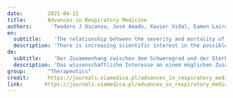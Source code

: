 ```yaml
---
date:        2021-04-22
title:       Advances in Respiratory Medicine
authors:      'Teodoro J Oscanoa, José Amado, Xavier Vidal, Eamon Laird, Rawia A Ghashut & Roman Romero-Ortuno'
en:
  subtitle:    'The relationship between the severity and mortality of SARS-CoV-2 infection and 25-hydroxyvitamin D concentration — a metaanalysis'
  description: 'There is increasing scientific interest in the possible association between hypovitaminosis D and the risk of SARS-CoV-2 infection severity and/or mortality.  Objective: To conduct a metanalysis of the association between 25-hydroxyvitamin D (25(OH)D) concentration and SARS-CoV-2 infection severity or mortality.Material and methods: We searched PubMed, EMBASE, Google scholar and the Cochrane Database of Systematic Reviews for studies published between December 2019 and December 2020. Effect statistics were pooled using random effects models. The quality of included studies was assessed with the Newcastle–Ottawa Scale (NOS). Targeted outcomes: mortality and severity proportions in COVID-19 patients with 25(OH)D deficiency, defined as serum 25(OH)D < 50 nmol/L.  Results: In the 23 studies included (n = 2692), the mean age was 60.8 (SD ± 15.9) years and 53.8% were men. Results suggested that vitamin 25(OH)D deficiency was associated with increased risk of severe SARS-CoV-2 disease (RR 2.00; 95% CI 1.47–2.71, 17 studies) and mortality (RR 2.45; 95% CI 1.24–4.84, 13 studies). Only 7/23 studies reported C-reactive protein values, all of which were > 10 mg/L.Conclusions 25(OH)D deficiency seems associated with increased SARS-CoV-2 infection severity and mortality. However, findings do not imply causality, and randomized controlled trials are required, and new studies should be designed to determine if decreased 25(OH)D is an epiphenomenon or consequence of the inflammatory process associated with severe forms of SARS-CoV-2. Meanwhile, the concentration of 25(OH)D could be considered as a negative acute phase reactant and a poor prognosis in COVID-19 infection.'
de: 
  subtitle:    'Der Zusammenhang zwischen dem Schweregrad und der Sterblichkeit einer SARS-CoV-2-Infektion und der 25-Hydroxyvitamin-D-Konzentration - eine Metaanalyse'
  description: 'Das wissenschaftliche Interesse an einem möglichen Zusammenhang zwischen Hypovitaminose D und dem Risiko einer SARS-CoV-2-Infektion und/oder Mortalität nimmt zu. Ziel ist die Durchführung einer Metaanalyse des Zusammenhangs zwischen der 25-Hydroxyvitamin D (25(OH)D)-Konzentration und dem Schweregrad oder der Sterblichkeit einer SARS-CoV-2-Infektion. Wir durchsuchten PubMed, EMBASE, Google scholar und die Cochrane Database of Systematic Reviews nach Studien, die zwischen Dezember 2019 und Dezember 2020 veröffentlicht wurden. Effektstatistiken wurden mit Hilfe von Modellen mit zufälligen Effekten gepoolt. Die Qualität der eingeschlossenen Studien wurde mit der Newcastle-Ottawa-Skala (NOS) bewertet. Endpunkte waren die Sterblichkeit und die Schweregrade bei COVID-19-Patienten mit 25(OH)D-Mangel, definiert als Serum 25(OH)D < 50 nmol/L. In den 23 eingeschlossenen Studien (n = 2692) betrug das Durchschnittsalter 60,8 (SD ± 15,9) Jahre, 53,8 % waren Männer. Die Ergebnisse deuten darauf hin, dass ein Vitamin 25(OH)D-Mangel mit einem erhöhten Risiko einer schweren SARS-CoV-2-Erkrankung (RR 2,00; 95% CI 1,47-2,71, 17 Studien) und einer erhöhten Sterblichkeit (RR 2,45; 95% CI 1,24-4,84, 13 Studien) verbunden war. Nur 7 von 23 Studien berichteten über Werte des C-reaktiven Proteins, die alle über 10 mg/L lagen. 25(OH)D-Mangel scheint mit einem erhöhten Schweregrad der SARS-CoV-2-Infektion und einer erhöhten Sterblichkeit verbunden zu sein. Die Ergebnisse implizieren jedoch keine Kausalität. Randomisierte kontrollierte Studien sind erforderlich, und neue Studien sollten konzipiert werden, um festzustellen, ob ein vermindertes 25(OH)D ein Epiphänomen oder eine Folge des Entzündungsprozesses ist, der mit schweren Formen von SARS-CoV-2 einhergeht. In der Zwischenzeit könnte die 25(OH)D-Konzentration als negativer Akute-Phase-Reaktant und schlechte Prognose bei einer COVID-19-Infektion angesehen werden.'
group:       "Therapeutics"
credit:      https://journals.viamedica.pl/advances_in_respiratory_medicine/article/view/ARM.a2021.0037/55715
link:       https://journals.viamedica.pl/advances_in_respiratory_medicine/article/download/ARM.a2021.0037/55715
---
```

<object data="{{ page.link }}" style='height:calc(100vh - 400px); width: 100%' type='application/pdf'></object>